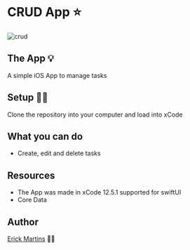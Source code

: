 # CRUD App ⭐ 
![crud](https://user-images.githubusercontent.com/84104484/152464161-d8a47a00-9ed5-49fa-a2b1-0bf25a39ad2d.gif)

## The App 💡

A simple iOS App to manage tasks

## Setup 👨‍💻

Clone the repository into your computer and load into xCode

## What you can do

* Create, edit and delete tasks

## Resources
* The App was made in xCode 12.5.1 supported for swiftUI
* Core Data

## Author
<a href="https://www.linkedin.com/in/erick-martins-09a967208/">Erick Martins</a> 🙋‍♂️
